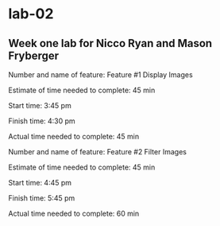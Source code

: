 # lab-02
## Week one lab for Nicco Ryan and Mason Fryberger


Number and name of feature: Feature #1 Display Images

Estimate of time needed to complete: 45 min

Start time: 3:45 pm

Finish time: 4:30 pm

Actual time needed to complete: 45 min



Number and name of feature: Feature #2 Filter Images

Estimate of time needed to complete: 45 min

Start time: 4:45 pm

Finish time: 5:45 pm

Actual time needed to complete: 60 min